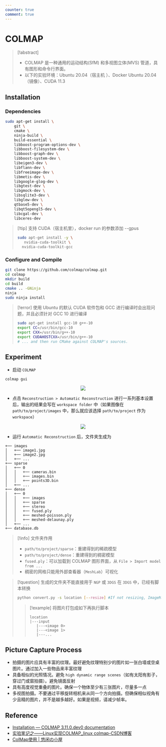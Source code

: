 ```yaml
---
counter: true
comment: true
---
```


# COLMAP

> [!abstract]
> - COLMAP 是一种通用的运动结构(SfM) 和多视图立体(MVS) 管道，具有图形和命令行界面。
> - 以下的实验环境：Ubuntu 20.04（宿主机 ）、Docker Ubuntu 20.04（镜像）、CUDA 11.3


## Installation

### Dependencies

```bash
sudo apt-get install \
    git \
    cmake \
    ninja-build \
    build-essential \
    libboost-program-options-dev \
    libboost-filesystem-dev \
    libboost-graph-dev \
    libboost-system-dev \
    libeigen3-dev \
    libflann-dev \
    libfreeimage-dev \
    libmetis-dev \
    libgoogle-glog-dev \
    libgtest-dev \
    libgmock-dev \
    libsqlite3-dev \
    libglew-dev \
    qtbase5-dev \
    libqt5opengl5-dev \
    libcgal-dev \
    libceres-dev
```

> [!tip] 支持 CUDA（宿主机里），docker run 的参数添加 --gpus
>
> ```bash
> sudo apt-get install -y \
>    nvidia-cuda-toolkit \
>   nvidia-cuda-toolkit-gcc
> ```


### Configure and Compile

```bash
git clone https://github.com/colmap/colmap.git
cd colmap
mkdir build
cd build
cmake .. -GNinja
ninja
sudo ninja install
```

> [!error] 使用 Ubuntu 的默认 CUDA 软件包和 GCC 进行编译时会出现问题，并且必须针对 GCC 10 进行编译
> ```bash
> sudo apt-get install gcc-10 g++-10
> export CC=/usr/bin/gcc-10
> export CXX=/usr/bin/g++-10
> export CUDAHOSTCXX=/usr/bin/g++-10
> # ... and then run CMake against COLMAP's sources.
> ```

## Experiment

- 启动 `COLMAP`

```bash
colmap gui
```

<center><img src="https://cdn.jujimeizuo.cn/note/cv/utils/colmap-1.jpg"></center>

- 点击 `Reconstruction > Automatic Reconstruction` 进行一系列基本设置后，输出的结果会写在 `workspace folder` 中（如果图像在 `path/to/project/images` 中，那么就应该选择 `path/to/project` 作为`workspace`）

<center><img src="https://cdn.jujimeizuo.cn/note/cv/utils/colmap-2.jpg"></center>

- 运行 `Automatic Reconstruction` 后，文件夹生成为

```text
+── images
│   +── image1.jpg
│   +── image2.jpg
│   +── ...
+── sparse
│   +── 0
│   │   +── cameras.bin
│   │   +── images.bin
│   │   +── points3D.bin
│   +── ...
+── dense
│   +── 0
│   │   +── images
│   │   +── sparse
│   │   +── stereo
│   │   +── fused.ply
│   │   +── meshed-poisson.ply
│   │   +── meshed-delaunay.ply
│   +── ...
+── database.db
```

> [!info] 文件夹作用
> - `path/to/project/sparse`：重建得到的稀疏模型
> - `path/to/project/dense`：重建得到的稠密模型
> - `fused.ply`：可以加载到 COLMAP 图形界面，从 `File > Import model from ...`
> - 稠密的网格只能用外部查看器（`MeshLab`）可视化


> [!question] 生成的文件夹不能直接用于 `NGP` 或 `3DGS`
> 在 `3DGS` 中，已经有脚本转换
> ```bash
> python convert.py -s location [--resize] #If not resizing, ImageMagick is not needed
>  ```
> > [!example]
> > 将图片打包成如下再执行脚本
> > ```text
> > location
> > |---input
> >    |---<image 0>
> >    |---<image 1>
> >    |---...
> > ```


## Picture Capture Process

- 拍摄的图片应具有丰富的纹理。最好避免纹理特别少的图片如一张白墙或空桌图片。通过加入一些物品来丰富纹理
- 具备相似的光照情况。避免 `high dynamic range scenes`（如有太阳有影子，穿过门或窗拍摄）。避免镜面反射
- 具有高度视觉重叠的图片。确保一个物体至少有三张图片，尽量多一点
- 多视图拍摄。不要通过平移旋转相机来从同一个方向拍摄。但确保相似视角有少且精的图片，并不是越多越好。如果是视频，请减少帧率。



## Reference

- [Installation — COLMAP 3.11.0.dev0 documentation](https://colmap.github.io/install.html)
- [实验笔记之——Linux实现COLMAP\_linux colmap-CSDN博客](https://blog.csdn.net/gwplovekimi/article/details/135389922)
- [ColMap使用 | 悠闲の小屋](https://keepjolly.com/archives/colmap-use/)